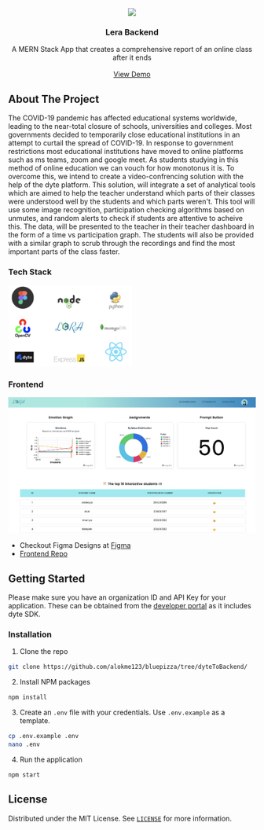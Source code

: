 <!-- PROJECT LOGO -->
<p align="center">
  <img src="https://user-images.githubusercontent.com/72297207/111885990-19ecb900-89f1-11eb-9a32-755f8f3cca5b.png" align="center">
  <h3 align="center">Lera Backend</h3>

  <p align="center">
    A MERN Stack App that creates a comprehensive report of an online class after it ends
    <br />
    <br />
    <a href="https://lera-learn.herokuapp.com/">View Demo</a>
  </p>
</p>

<!-- ABOUT THE PROJECT -->
## About The Project

The COVID-19 pandemic has affected educational systems worldwide, leading to the near-total closure of schools, universities and colleges. Most governments decided to temporarily close educational institutions in an attempt to curtail the spread of COVID-19. In response to government restrictions most educational institutions have moved to online platforms such as ms teams, zoom and google meet. As students studying in this method of online education we can vouch for how monotonus it is. To overcome this, we intend to create a video-confrencing solution with the help of the dyte platform. This solution, will integrate a set of analytical tools which are aimed to help the teacher understand which parts of their classes were understood well by the students and which parts weren't. This tool will use some image recognition, participation checking algorithms based on unmutes, and random alerts to check if students are attentive to acheive this. The data, will be presented to the teacher in their teacher dashboard in the form of a time vs participation graph. The students will also be provided with a similar graph to scrub through the recordings and find the most important parts of the class faster.

### Tech Stack

<img src="https://github.com/alokme123/BluePizza/raw/dyteToBackend/docs/Screenshot%202021-03-21%20at%2010.57.46%20PM.png" width="50%" alt="Tech Stack">

### Frontend
![design](https://github.com/alokme123/BluePizza/raw/dyteToBackend/docs/Screenshot%202021-03-21%20at%2011.02.06%20PM.png)
* Checkout Figma Designs at [Figma](https://www.figma.com/file/5MwzaInpTlzv4zTffyOQwa/BluePizza?node-id=0%3A1)
* [Frontend Repo](https://github.com/Akshaya-vc/Devspace)

<!-- GETTING STARTED -->
## Getting Started

Please make sure you have an organization ID and API Key for your application. These can be obtained from the [developer portal](https://dev.dyte.in) as it includes dyte SDK.

### Installation
 
1. Clone the repo
```sh
git clone https://github.com/alokme123/bluepizza/tree/dyteToBackend/
```
2. Install NPM packages
```sh
npm install
```
3. Create an `.env` file with your credentials. Use `.env.example` as a template.
```sh
cp .env.example .env
nano .env
```
4. Run the application
```sh
npm start
```

<!-- LICENSE -->
## License

Distributed under the MIT License. See [`LICENSE`](./LICENSE) for more information.
